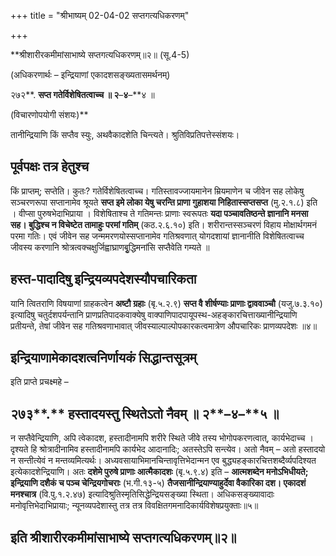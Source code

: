 +++
title = "श्रीभाष्यम् 02-04-02 सप्तगत्यधिकरणम्"

+++
<div claऽऽ="elementor-widget-container">

**श्रीशारीरकमीमांसाभाष्ये सप्तगत्यधिकरणम्॥२॥ (सू.4-5)

(अधिकरणार्थः – इन्द्रियाणां एकादशसङ्ख्यतासमर्थनम्)

२७२**. **सप्त गतेर्विशेषितत्वाच्च ॥ २**–**४**–**४ ॥

(विचारणोपयोगी संशयः)**

तानीन्द्रियाणि किं सप्तैव स्युः, अथवैकादशेति चिन्त्यते। श्रुतिविप्रतिपत्तेस्संशयः।

## पूर्वपक्षः तत्र हेतुश्च

किं प्राप्तम्; सप्तेति। कुतः? गतेर्विशेषितत्वाच्च। गतिस्तावज्जायमानेन म्रियमाणेन च जीवेन सह लोकेषु सञ्चरणरूपा सप्तानामेव श्रूयते **सप्त इमे लोका येषु चरन्ति प्राणा गुहाशया निहितास्सप्तसप्त** (मु.२.१.८) इति । वीप्सा पुरुषभेदाभिप्राया । विशेषिताश्च ते गतिमन्तः प्राणाः स्वरूपतः **यदा पञ्चावतिष्ठन्ते ज्ञानानि मनसा सह। बुद्धिश्च न विचेष्टेत तामाहुः परमां गतिम्** (कठ.२.६.१०) इति। शरीरान्तस्सञ्चरणं विहाय मोक्षार्थगमनं परमा गतिः। एवं जीवेन सह जन्ममरणयोस्सप्तानामेव गतिश्रवणात् योगदशायां ज्ञानानीति विशेषितत्वाच्च जीवस्य करणानि श्रोत्रत्वक्चक्षुर्जिह्वाघ्राणबृुद्धिमनांसि सप्तैवेति गम्यते ॥

## हस्त-पादादिषु इन्द्रियव्यपदेशस्यौपचारिकता

यानि त्वितराणि विषयाणां ग्राहकत्वेन **अष्टौ ग्रहाः** (बृ.५.२.९) **सप्त वै शीर्षण्याः प्राणाः द्वाववाञ्चौ** (यजु.७.३.१०) इत्यादिषु चतुर्दशपर्यन्तानि प्राणप्रतिपादकवाक्येषु वाक्पाणिपादपायूपस्थ-अहङ्कारचित्ताख्यानीन्द्रियाणि प्रतीयन्ते, तेषां जीवेन सह गतिश्रवणाभावात् जीवस्याल्पाल्पोपकारकत्वमात्रेण औपचारिकः प्राणव्यपदेशः ॥४॥

## इन्द्रियाणामेकादशत्वनिर्णायकं सिद्धान्तसूत्रम्

इति प्राप्ते प्रचक्ष्महे –

## २७३**.** हस्तादयस्तु स्थितेऽतो नैवम् ॥ २**–**४**–**५ ॥

न सप्तैवेन्द्रियाणि, अपि त्वेकादश, हस्तादीनामपि शरीरे स्थिते जीवे तस्य भोगोपकरणत्वात्, कार्यभेदाच्च । दृश्यते हि श्रोत्रादीनामिव हस्तादीनामपि कार्यभेद आदानादिः; अतस्तेऽपि सन्त्येव। अतो नैवम् – अतो हस्तादयो न सन्तीत्येवं न मन्तव्यमित्यर्थः। अध्यवसायाभिमानचिन्तावृत्तिभेदान्मन एव बुद्ध्यहङ्कारचित्तशब्दैर्व्यपदिश्यत इत्येकादशेन्द्रियाणि। अतः **दशेमे पुरुषे प्राणाः आत्मैकादशः** (बृ.५.९.४) इति – **आत्मशब्देन मनोऽभिधीयते; इन्द्रियाणि दशैकं च पञ्च चेन्द्रियगोचराः** (भ.गी.१३-५) **तैजसानीन्द्रियाण्याहुर्देवा वैकारिका दश। एकादशं मनश्चात्र** (वि.पु.१.२.४७) इत्यादिश्रुतिस्मृतिसिद्धेन्द्रियसङ्ख्या स्थिता। अधिकसङ्ख्यावादाः मनोवृत्तिभेदाभिप्रायाः; न्यूनव्यपदेशास्तु तत्र तत्र विवक्षितगमनादिकार्यविशेषप्रयुक्ताः॥५॥

## इति श्रीशारीरकमीमांसाभाष्ये सप्तगत्यधिकरणम्॥२॥

</div>
